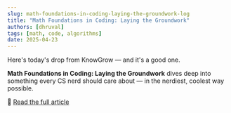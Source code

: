 ```yaml
---
slug: math-foundations-in-coding-laying-the-groundwork-log
title: "Math Foundations in Coding: Laying the Groundwork"
authors: [dhruval]
tags: [math, code, algorithms]
date: 2025-04-23
---
```


Here's today's drop from KnowGrow — and it's a good one.

**Math Foundations in Coding: Laying the Groundwork** dives deep into something every CS nerd should care about — in the nerdiest, coolest way possible.

🔗 [Read the full article](/docs/math-foundations-in-coding-laying-the-groundwork)
